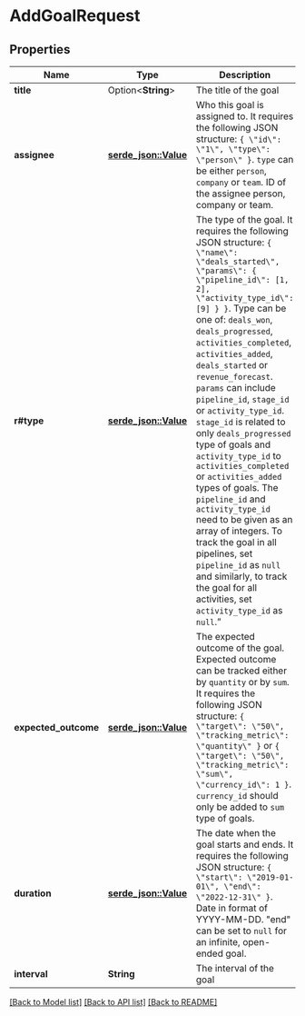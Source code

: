 # AddGoalRequest

## Properties

Name | Type | Description | Notes
------------ | ------------- | ------------- | -------------
**title** | Option<**String**> | The title of the goal | [optional]
**assignee** | [**serde_json::Value**](.md) | Who this goal is assigned to. It requires the following JSON structure: `{ \"id\": \"1\", \"type\": \"person\" }`. `type` can be either `person`, `company` or `team`. ID of the assignee person, company or team. | 
**r#type** | [**serde_json::Value**](.md) | The type of the goal. It requires the following JSON structure: `{ \"name\": \"deals_started\", \"params\": { \"pipeline_id\": [1, 2], \"activity_type_id\": [9] } }`. Type can be one of: `deals_won`, `deals_progressed`, `activities_completed`, `activities_added`, `deals_started` or `revenue_forecast`. `params` can include `pipeline_id`, `stage_id` or `activity_type_id`. `stage_id` is related to only `deals_progressed` type of goals and `activity_type_id` to `activities_completed` or `activities_added` types of goals. The `pipeline_id` and `activity_type_id` need to be given as an array of integers. To track the goal in all pipelines, set `pipeline_id` as `null` and similarly, to track the goal for all activities, set `activity_type_id` as `null`.” | 
**expected_outcome** | [**serde_json::Value**](.md) | The expected outcome of the goal. Expected outcome can be tracked either by `quantity` or by `sum`. It requires the following JSON structure: `{ \"target\": \"50\", \"tracking_metric\": \"quantity\" }` or `{ \"target\": \"50\", \"tracking_metric\": \"sum\", \"currency_id\": 1 }`. `currency_id` should only be added to `sum` type of goals. | 
**duration** | [**serde_json::Value**](.md) | The date when the goal starts and ends. It requires the following JSON structure: `{ \"start\": \"2019-01-01\", \"end\": \"2022-12-31\" }`. Date in format of YYYY-MM-DD. \"end\" can be set to `null` for an infinite, open-ended goal. | 
**interval** | **String** | The interval of the goal | 

[[Back to Model list]](../README.md#documentation-for-models) [[Back to API list]](../README.md#documentation-for-api-endpoints) [[Back to README]](../README.md)


